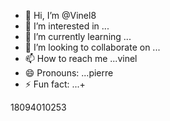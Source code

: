 - 👋 Hi, I’m @Vinel8
- 👀 I’m interested in ...
- 🌱 I’m currently learning ...
- 💞️ I’m looking to collaborate on ...
- 📫 How to reach me ...vinel
- 😄 Pronouns: ...pierre
- ⚡ Fun fact: ...+

<!---
Vinel8/Vinel8 is a ✨ special ✨ repository because its `README.md` (this file) appears on your GitHub profile.
You can click the Preview link to take a look at your changes.Vinel8 / Vinel8 se yon repozitwa "¨ espesyal" "README.md` li yo (dosye sa a) parèt sou pwofil GitHub ou.
Ou ka klike sou lyen Preview pou pran yon gade nan chanjman ou yo.?? ‘‹ Hi, Iâ €™ m @ Vinel8
- ð ‘€ Iâ €™ m enterese ...
- ð ± Iâ €™ m ap aprann ...
- ðả'žï €™ m kap kolabore sou ...
- ð “« Ki jan yo rive jwenn mwen ... vinel
- ð „ Pronouns: ... pierre
- âš¡Fun reyalite: ...+
--- > 18094010253
--->18094010253

